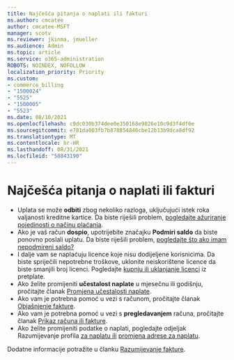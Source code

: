 ```yaml
---
title: Najčešća pitanja o naplati ili fakturi
ms.author: cmcatee
author: cmcatee-MSFT
manager: scotv
ms.reviewer: jkinma, jmueller
ms.audience: Admin
ms.topic: article
ms.service: o365-administration
ROBOTS: NOINDEX, NOFOLLOW
localization_priority: Priority
ms.custom:
- commerce_billing
- "1500024"
- "5525"
- "1500005"
- "5523"
ms.date: 08/10/2021
ms.openlocfilehash: c9dc030b374dee0e350168e9826e10c9d3f4df6e
ms.sourcegitcommit: e781da003fb7b878854846cbe12b13b9dca8df92
ms.translationtype: MT
ms.contentlocale: hr-HR
ms.lasthandoff: 08/31/2021
ms.locfileid: "58843190"
---
```

# <a name="billing-or-invoice-faq"></a>Najčešća pitanja o naplati ili fakturi

- Uplata se može **odbiti** zbog nekoliko razloga, uključujući istek roka valjanosti kreditne kartice. Da biste riješili problem, [pogledajte ažuriranje pojedinosti o načinu plaćanja](https://docs.microsoft.com/microsoft-365/commerce/billing-and-payments/manage-payment-methods#update-payment-method-details).
- Ako je vaš račun **dospio**, upotrijebite značajku **Podmiri saldo** da biste ponovno poslali uplatu. Da biste riješili problem, [pogledajte što ako imam nepodmireni saldo?](https://docs.microsoft.com/microsoft-365/commerce/billing-and-payments/pay-for-your-subscription#what-if-i-have-an-outstanding-balance)
- I dalje vam se naplaćuju licence koje nisu dodijeljene korisnicima. Da biste spriječili nepotrebne troškove, uklonite neiskorištene licence da biste smanjili broj licenci. Pogledajte [kupnju ili uklanjanje licenci](https://docs.microsoft.com/microsoft-365/commerce/licenses/buy-licenses) iz pretplate.
- Ako želite promijeniti **učestalost naplate** u mjesečnu ili godišnju, pročitajte članak [Promjena učestalosti naplate](https://docs.microsoft.com/microsoft-365/commerce/billing-and-payments/change-payment-frequency).
- Ako vam je potrebna pomoć u vezi s računom, pročitajte članak [Objašnjenje fakture](https://docs.microsoft.com/microsoft-365/commerce/billing-and-payments/understand-your-invoice2).
- Ako vam je potrebna pomoć u vezi s **pregledavanjem** računa, pročitajte članak [Prikaz računa ili fakture](https://docs.microsoft.com/microsoft-365/commerce/billing-and-payments/view-your-bill-or-invoice).
- Ako želite promijeniti podatke o naplati, pogledajte odjeljak Razumijevanje profila [za naplatu ili](https://docs.microsoft.com/microsoft-365/commerce/billing-and-payments/manage-billing-profiles) [promjena adrese za naplatu](https://docs.microsoft.com/microsoft-365/commerce/billing-and-payments/change-your-billing-addresses).

Dodatne informacije potražite u članku [Razumijevanje fakture](https://docs.microsoft.com/microsoft-365/commerce/billing-and-payments/understand-your-invoice2).